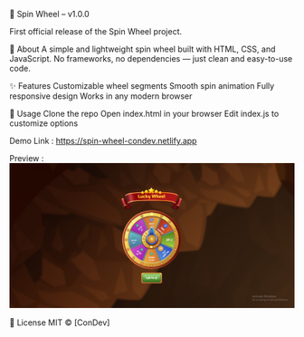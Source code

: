🎡 Spin Wheel – v1.0.0

First official release of the Spin Wheel project.

📝 About
A simple and lightweight spin wheel built with HTML, CSS, and JavaScript.
No frameworks, no dependencies — just clean and easy-to-use code.

✨ Features
Customizable wheel segments
Smooth spin animation
Fully responsive design
Works in any modern browser

🚀 Usage
Clone the repo
Open index.html in your browser
Edit index.js to customize options

Demo Link : https://spin-wheel-condev.netlify.app

Preview :
![Spin Wheel Demo](https://github.com/ConDevTp/Spin-Wheel/blob/main/assets/img/preview.png)

📄 License
MIT © [ConDev]
